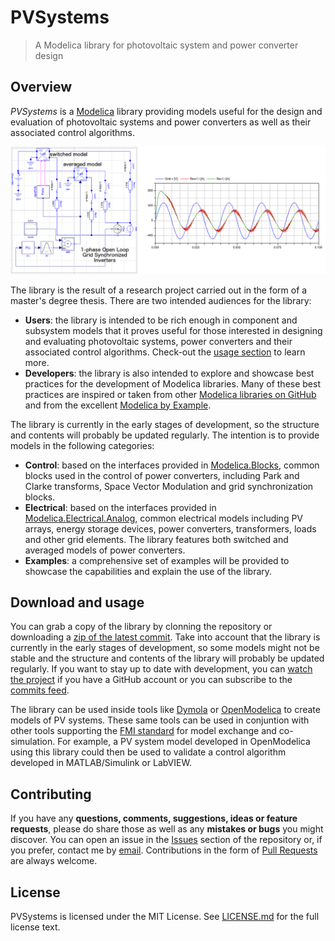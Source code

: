 # PVSystems

> A Modelica library for photovoltaic system and power converter design

## Overview

*PVSystems* is a [Modelica](https://modelica.org/) library providing models useful for the design and evaluation of photovoltaic systems and power converters as well as their associated control algorithms.

![Screenshot](screenshot.png)

The library is the result of a research project carried out in the form of a master's degree thesis. There are two intended audiences for the library:

- **Users**: the library is intended to be rich enough in component and subsystem models that it proves useful for those interested in designing and evaluating photovoltaic systems, power converters and their associated control algorithms. Check-out the [usage section](#download-and-usage) to learn more.
- **Developers**: the library is also intended to explore and showcase best practices for the development of Modelica libraries. Many of these best practices are inspired or taken from other [Modelica libraries on GitHub](https://github.com/raulrpearson?language=modelica&tab=stars) and from the excellent [Modelica by Example](http://book.xogeny.com/).

The library is currently in the early stages of development, so the structure and contents will probably be updated regularly. The intention is to provide models in the following categories:

- **Control**: based on the interfaces provided in [Modelica.Blocks](https://github.com/modelica/Modelica/blob/release/Modelica%203.2.2/Blocks/Interfaces.mo), common blocks used in the control of power converters, including Park and Clarke transforms, Space Vector Modulation and grid synchronization blocks.
- **Electrical**: based on the interfaces provided in [Modelica.Electrical.Analog](https://github.com/modelica/Modelica/blob/release/Modelica%203.2.2/Electrical/Analog/Interfaces.mo), common electrical models including PV arrays, energy storage devices, power converters, transformers, loads and other grid elements. The library features both switched and averaged models of power converters.
- **Examples**: a comprehensive set of examples will be provided to showcase the capabilities and explain the use of the library.

## Download and usage

You can grab a copy of the library by clonning the repository or downloading a [zip of the latest commit](https://github.com/raulrpearson/PVSystems/archive/master.zip). Take into account that the library is currently in the early stages of development, so some models might not be stable and the structure and contents of the library will probably be updated regularly. If you want to stay up to date with development, you can [watch the project](https://github.com/raulrpearson/PVSystems/subscription) if you have a GitHub account or you can subscribe to the [commits feed](https://github.com/raulrpearson/PVSystems/commits/master.atom).

The library can be used inside tools like [Dymola](http://www.3ds.com/products-services/catia/products/dymola/) or [OpenModelica](https://openmodelica.org/) to create models of PV systems. These same tools can be used in conjuntion with other tools supporting the [FMI standard](https://fmi-standard.org) for model exchange and co-simulation. For example, a PV system model developed in OpenModelica using this library could then be used to validate a control algorithm developed in MATLAB/Simulink or LabVIEW.

## Contributing

If you have any **questions, comments, suggestions, ideas or feature requests**, please do share those as well as any **mistakes or bugs** you might discover. You can open an issue in the [Issues](https://github.com/raulrpearson/PVSystems/issues) section of the repository or, if you prefer, contact me by [email](mailto:raul.rodriguez.pearson@gmail.com). Contributions in the form of [Pull Requests](https://github.com/raulrpearson/PVSystems/pulls) are always welcome.

## License

PVSystems is licensed under the MIT License. See [LICENSE.md](LICENSE.md) for the full license text.
